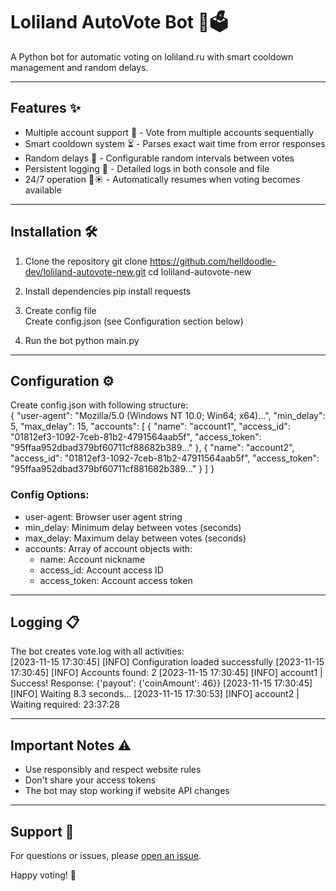 # Loliland AutoVote Bot 🤖🗳️  

A Python bot for automatic voting on loliland.ru with smart cooldown management and random delays.  

---

## Features ✨  

- Multiple account support 👥 - Vote from multiple accounts sequentially  
- Smart cooldown system ⏳ - Parses exact wait time from error responses  
- Random delays 🎲 - Configurable random intervals between votes  
- Persistent logging 📝 - Detailed logs in both console and file  
- 24/7 operation 🌙☀️ - Automatically resumes when voting becomes available  

---

## Installation 🛠️  

1. Clone the repository  git clone https://github.com/helldoodle-dev/loliland-autovote-new.git
cd loliland-autovote-new

2. Install dependencies  pip install requests

3. Create config file  
Create config.json (see Configuration section below)

4. Run the bot  python main.py

---

## Configuration ⚙️  

Create config.json with following structure:  
{
    "user-agent": "Mozilla/5.0 (Windows NT 10.0; Win64; x64)...",
    "min_delay": 5,
    "max_delay": 15,
    "accounts": [
        {
            "name": "account1",
            "access_id": "01812ef3-1092-7ceb-81b2-4791564aab5f",
            "access_token": "95ffaa952dbad379bf60711cf88682b389..."
        },
        {
            "name": "account2",
            "access_id": "01812ef3-1092-7ceb-81b2-47911564aab5f",
            "access_token": "95ffaa952dbad379bf60711cf881682b389..."
        }
    ]
}

### Config Options:  

- user-agent: Browser user agent string  
- min_delay: Minimum delay between votes (seconds)  
- max_delay: Maximum delay between votes (seconds)  
- accounts: Array of account objects with:  
  - name: Account nickname  
  - access_id: Account access ID  
  - access_token: Account access token  

---

## Logging 📋  

The bot creates vote.log with all activities:  
[2023-11-15 17:30:45] [INFO] Configuration loaded successfully
[2023-11-15 17:30:45] [INFO] Accounts found: 2
[2023-11-15 17:30:45] [INFO] account1 | Success! Response: {'payout': {'coinAmount': 46}}
[2023-11-15 17:30:45] [INFO] Waiting 8.3 seconds...
[2023-11-15 17:30:53] [INFO] account2 | Waiting required: 23:37:28

---

## Important Notes ⚠️  

- Use responsibly and respect website rules  
- Don't share your access tokens  
- The bot may stop working if website API changes  

---

## Support 💬  

For questions or issues, please [open an issue](https://github.com/helldoodle-dev/loliland-autovote-new/issues).  

Happy voting! 🎉
